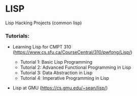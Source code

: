 # LISP
Lisp Hacking Projects (common lisp)

### Tutorials:
* Learning Lisp for CMPT 310 (https://www.cs.sfu.ca/CourseCentral/310/pwfong/Lisp/)
  * Tutorial 1: Basic Lisp Programming
  * Tutorial 2: Advanced Functional Programming in Lisp
  * Tutorial 3: Data Abstraction in Lisp
  * Tutorial 4: Imperative Programming in Lisp

* Lisp at GMU (https://cs.gmu.edu/~sean/lisp/)
